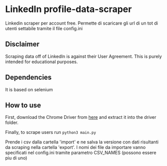 # LinkedIn profile-data-scraper
Linkedin scraper per account free.
Permette di scaricare gli url di un tot di utenti settabile tramite il file config.ini

## Disclaimer
Scraping data off of LinkedIn is against their User Agreement. This is purely intended for educational purposes.

## Dependencies 
It is based on selenium 

## How to use
First, download the Chrome Driver from [here](http://chromedriver.chromium.org/) and extract it into the driver folder.

Finally, to scrape users run
```python3 main.py```

Prende i csv dalla cartella 'import' e ne salva la versione con dati risultanti da scraping nella cartella 'export'.
I nomi dei file da importare vanno specificati nel config.ini tramite parametro CSV_NAMES (possono essere piu di uno)